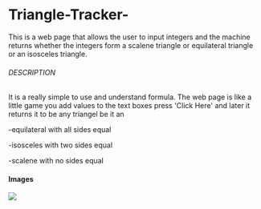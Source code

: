 # Triangle-Tracker-
This is a web page that allows the user to input integers and the machine returns whether the integers form a scalene triangle or equilateral triangle or an isosceles triangle.


###### DESCRIPTION 

It is a really simple to use and understand formula.
The web page is like a little game you add values to the text boxes press 'Click Here' and later it returns it to be any triangel
be it an 

-equilateral with all sides equal

-isosceles with two sides equal

-scalene with no sides equal

#### Images

<img src="http://www.assignmentpoint.com/wp-content/uploads/2018/03/Classification-of-triangles-on-the-basis-of-their-sides.jpg">
